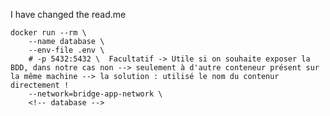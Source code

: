 I have changed the read.me
<!-- # TP part 01 - Docker -->

<!-- ## Introduction -->
<!-- L'objectif de ce TP est de prendre en main l'environnement Docker et plus si affinitée !

Le but de ce TP est de créer trois conteneurs :

- Un serveur Web : Apache
- Un serveur backend avec une API : Java
- Une base de données : PostgreSQL
- Un client pour la base de données : adminer


Les notions suivantes seront abordées : 

- Création d'un image personalisée avec Dockerfile
- L'exposition des ports d'un container
- Le mappage des ports d'un container
- Le mappage de volume pour bénéficier de la persistance
- L'utilisation d'entrypoint (mis à disposition par l'image)
- L'utilisation de docker-compose
- La configuration très basique d'un reverse proxy -->

<!-- ## Base de donnée 

### Build de l'image

On build notre image :

```docker
docker build -t database .
```

* ```-t database``` : permet de spécifier un tag à l'image 
* ```.``` : spécifie le contexte
* ```-f Database.Dockerfile``` : permet de spécifier le nom du Dockerfile si le nom par défaut n'est pas utilisé

### Lancement d'un conteneur

Ensuite on run / exécute notre image : -->

```docker
docker run --rm \
    --name database \
    --env-file .env \
    # -p 5432:5432 \  Facultatif -> Utile si on souhaite exposer la BDD, dans notre cas non --> seulement à d'autre conteneur présent sur la même machine --> la solution : utilisé le nom du contenur directement !
    --network=bridge-app-network \ 
    <!-- database -->
```
<!-- Il faut avoir au préalable crée le network -> ```docker network create app-network``` -->

<!-- Explication des paramètres :
* ```--rm``` : effectue un clean-up du container quand il est arrêté.
  * Càd : Docker supprime automatiquement le container (et tout ce qui est lié à celui-ci) quand il est arrêté et les volumes anonymes associés (équivalent de ```docker rm -v database```).
  * A noter : Pas utilisé en prod mais pratique pour tester/accomplir quelque chose dans un temps réduit -> tester, compiler une application au sein d'un conteneur, vérifier un bon fonctionnement et libérer de l'espace une fois fini.
  
* ```--name``` : permet de nommer le container pour l'identifier, par ex : utiliser son nom pour le lier à d'autres applications.
* ```-env-file``` : permet de spécifier le fichier qui contient les variables d'environnment.
  * A noter : on peut aussi spécifier directement des variables d'environement avec ```-e VAR1=TOTO``` (alias de ```-env```) mais cela devient fastidieux si l'on a beaucoup de variables d'environnement.
* ```-p``` : permet de mapper un ou plusieurs port de la machine hôte avec le conteneur
* ```-v``` : permet de mapper un ou plusieurs volume de la machine hôte avec le conteneur (pour bénéficier de données persistante -> la base de données ne sera pas vide à chaque redémarrage). -->


<!-- Ajouter adminer (facultatif) : 
```
docker run --network=app-network --link database:db -p 8081:8080 adminer
```
## Application Java

## Build de l'image

On build notre image : -->

<!-- ```docker
docker build -t backend .
```
On lance le container:
```
docker run --network=app-network -p 8080:8080 --name backend_app backend
``` -->

<!-- ## Reverse-Proxy

On fait exactement la même chose que pour les étapes d'avant on build et on run l'image.

# Docker-Compose pour les rassembler tous !

Docker-Compose est un super outil pour configurer/définir/désigner des applications docker avec plusieurs conteneurs.
Celui-ci est au format YAML.

* Voici la documentation : https://docs.docker.com/compose/

Pour créer et lancer les conteneurs : ```docker-compose up``` et ajouter ```-d``` pour lancer en arrière plan

Pour arrêter et supprimer l'ensemble des éléments (volumes, netorks, containers, images) : ```docker-compose down``` -->


